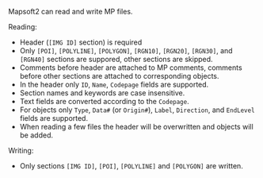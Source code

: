 Mapsoft2 can read and write MP files.


Reading:
- Header (`[IMG ID]` section) is required
- Only `[POI]`, `[POLYLINE]`, `[POLYGON]`,
  `[RGN10]`, `[RGN20]`, `[RGN30]`, and `[RGN40]`
  sections are suppored, other sections are skipped.
- Comments before header are attached to MP comments,
  comments before other sections are attached to corresponding objects.
- In the header only `ID`, `Name`, `Codepage` fields are supported.
- Section names and keywords are case insensitive.
- Text fields are converted according to the `Codepage`.
- For objects only `Type`, `Data#` (or `Origin#`), `Label`,
  `Direction`, and `EndLevel` fields are supported.
- When reading a few files the header will be overwritten and
  objects will be added.

Writing:
- Only sections `[IMG ID]`, `[POI]`, `[POLYLINE]` and `[POLYGON]` are written.



